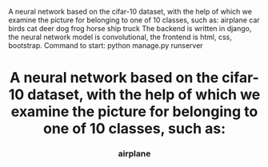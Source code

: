 A neural network based on the cifar-10 dataset, with the help of which we examine the picture for belonging to one of 10 classes, such as:
airplane
car
birds
cat
deer
dog
frog
horse
ship
truck
The backend is written in django, the neural network model is convolutional, the frontend is html, css, bootstrap.
Command to start: python manage.py runserver
<h1 align="center">A neural network based on the cifar-10 dataset, with the help of which we examine the picture for belonging to one of 10 classes, such as:
<h3 align="center">airplane</h3>